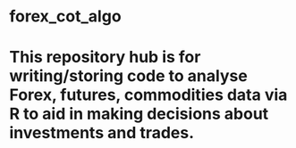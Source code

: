 # forex_cot_algo
# This repository hub is for writing/storing code to analyse Forex, futures, commodities data via R to aid in making decisions about investments and trades.
